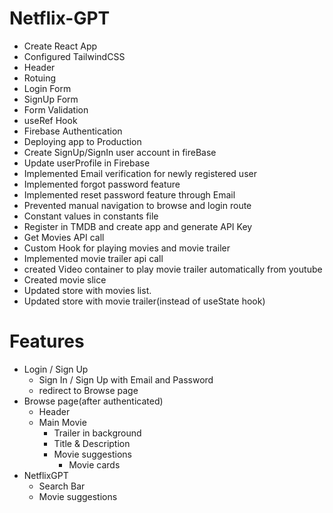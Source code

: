 # Netflix-GPT
- Create React App
- Configured TailwindCSS
- Header
- Rotuing
- Login Form
- SignUp Form
- Form Validation
- useRef Hook
- Firebase Authentication
- Deploying app to Production
- Create SignUp/SignIn user account in fireBase
- Update userProfile in Firebase
- Implemented Email verification for newly registered user
- Implemented forgot password feature
- Implemented reset password feature through Email
- Prevented manual navigation to browse and login route 
- Constant values in constants file
- Register in TMDB and create app and generate API Key
- Get Movies API call
- Custom Hook for playing movies and movie trailer
- Implemented movie trailer api call
- created Video container to play movie trailer automatically from youtube
- Created movie slice
- Updated store with movies list.
- Updated store with movie trailer(instead of useState hook)

# Features
- Login / Sign Up
  - Sign In / Sign Up with Email and Password
  - redirect to Browse page
- Browse page(after authenticated)
  - Header
  - Main Movie
    - Trailer in background
    - Title & Description
    - Movie suggestions
      - Movie cards
- NetflixGPT
  - Search Bar
  - Movie suggestions